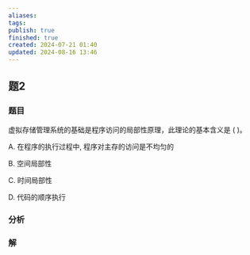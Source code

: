```yaml
---
aliases: 
tags: 
publish: true
finished: true
created: 2024-07-21 01:40
updated: 2024-08-16 13:46
---
```

## 题2
### 题目
虚拟存储管理系统的基础是程序访问的局部性原理，此理论的基本含义是 ( )。

A. 在程序的执行过程中, 程序对主存的访问是不均匀的

B. 空间局部性

C. 时间局部性

D. 代码的顺序执行
### 分析

### 解